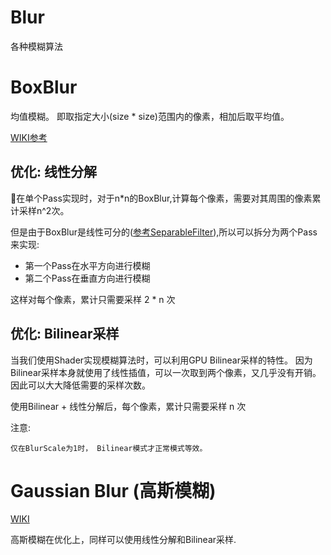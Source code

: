 
# Blur

各种模糊算法


# BoxBlur


均值模糊。 即取指定大小(size * size)范围内的像素，相加后取平均值。

[WIKI参考](https://en.wikipedia.org/wiki/Box_blur)


## 优化: 线性分解

在单个Pass实现时，对于n*n的BoxBlur,计算每个像素，需要对其周围的像素累计采样n^2次。

但是由于BoxBlur是线性可分的([参考SeparableFilter](https://en.wikipedia.org/wiki/Separable_filter)),所以可以拆分为两个Pass来实现:
- 第一个Pass在水平方向进行模糊
- 第二个Pass在垂直方向进行模糊

这样对每个像素，累计只需要采样 2 * n 次

## 优化: Bilinear采样

当我们使用Shader实现模糊算法时，可以利用GPU Bilinear采样的特性。 因为Bilinear采样本身就使用了线性插值，可以一次取到两个像素，又几乎没有开销。因此可以大大降低需要的采样次数。

使用Bilinear + 线性分解后，每个像素，累计只需要采样 n 次

注意: 

`仅在BlurScale为1时， Bilinear模式才正常模式等效。`

# Gaussian Blur (高斯模糊)

[WIKI](https://en.wikipedia.org/wiki/Gaussian_blur)

高斯模糊在优化上，同样可以使用线性分解和Bilinear采样.



